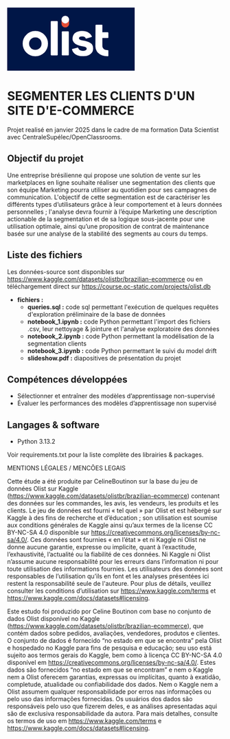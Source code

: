 ![Logo](logo.png)

# SEGMENTER LES CLIENTS D'UN SITE D'E-COMMERCE

Projet realisé en janvier 2025 dans le cadre de ma formation Data Scientist avec CentraleSupélec/OpenClassrooms.

## Objectif du projet

Une entreprise brésilienne qui propose une solution de vente sur les marketplaces en ligne souhaite réaliser une segmentation des clients que son équipe Marketing pourra utiliser au quotidien pour ses campagnes de communication. L'objectif de cette segmentation est de caractériser les différents types d’utilisateurs grâce à leur comportement et à leurs données personnelles ; l'analyse devra fournir à l’équipe Marketing une description actionable de la segmentation et de sa logique sous-jacente pour une utilisation optimale, ainsi qu’une proposition de contrat de maintenance basée sur une analyse de la stabilité des segments au cours du temps.
 

## Liste des fichiers

Les données-source sont disponibles sur https://www.kaggle.com/datasets/olistbr/brazilian-ecommerce ou en téléchargement direct sur https://course.oc-static.com/projects/olist.db


* **fichiers :**
  - **queries.sql :** code sql permettant l'exécution de quelques requêtes d'exploration préliminaire de la base de données
  - **notebook_1.ipynb :** code Python permettant l'import des fichiers .csv, leur nettoyage & jointure et l'analyse exploratoire des données
  - **notebook_2.ipynb :** code Python permettant la modélisation de la segmentation clients
  - **notebook_3.ipynb :** code Python permettant le suivi du model drift
  - **slideshow.pdf :** diapositives de présentation du projet
 


## Compétences développées

 * Sélectionner et entraîner des modèles d’apprentissage non-supervisé
 * Évaluer les performances des modèles d’apprentissage non supervisé




## Langages & software

 * Python 3.13.2

Voir requirements.txt pour la liste complète des librairies & packages.
  


MENTIONS LÉGALES / MENCÕES LEGAIS

Cette étude a été produite par CelineBoutinon sur la base du jeu de données Olist sur Kaggle (https://www.kaggle.com/datasets/olistbr/brazilian-ecommerce) contenant des données sur les commandes, les avis, les vendeurs, les produits et les clients. Le jeu de données est fourni « tel quel » par Olist et est hébergé sur Kaggle à des fins de recherche et d’éducation ; son utilisation est soumise aux conditions générales de Kaggle ainsi qu’aux termes de la license CC BY-NC-SA 4.0 disponible sur https://creativecommons.org/licenses/by-nc-sa/4.0/. Ces données sont fournies « en l’état » et ni Kaggle ni Olist ne donne aucune garantie, expresse ou implicite, quant à l’exactitude, l’exhaustivité, l’actualité ou la fiabilité de ces données. Ni Kaggle ni Olist n’assume aucune responsabilité pour les erreurs dans l’information ni pour toute utilisation des informations fournies. Les utilisateurs des données sont responsables de l’utilisation qu’ils en font et les analyses présentées ici restent la responsabilité seule de l'auteure. Pour plus de détails, veuillez consulter les conditions d’utilisation sur https://www.kaggle.com/terms et https://www.kaggle.com/docs/datasets#licensing.

Este estudo foi produzido por Celine Boutinon com base no conjunto de dados Olist disponível no Kaggle (https://www.kaggle.com/datasets/olistbr/brazilian-ecommerce), que contém dados sobre pedidos, avaliações, vendedores, produtos e clientes. O conjunto de dados é fornecido “no estado em que se encontra” pela Olist e hospedado no Kaggle para fins de pesquisa e educação; seu uso está sujeito aos termos gerais do Kaggle, bem como à licença CC BY-NC-SA 4.0 disponível em https://creativecommons.org/licenses/by-nc-sa/4.0/. Estes dados são fornecidos “no estado em que se encontram” e nem o Kaggle nem a Olist oferecem garantias, expressas ou implícitas, quanto à exatidão, completude, atualidade ou confiabilidade dos dados. Nem o Kaggle nem a Olist assumem qualquer responsabilidade por erros nas informações ou pelo uso das informações fornecidas. Os usuários dos dados são responsáveis pelo uso que fizerem deles, e as análises apresentadas aqui são de exclusiva responsabilidade da autora. Para mais detalhes, consulte os termos de uso em https://www.kaggle.com/terms e https://www.kaggle.com/docs/datasets#licensing.


